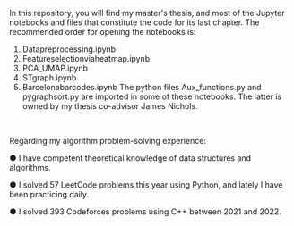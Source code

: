 In this repository, you will find my master's thesis, and most of the Jupyter notebooks and files that constitute the code for its last chapter.
The recommended order for opening the notebooks is:
1. Datapreprocessing.ipynb
2. Featureselectionviaheatmap.ipynb 
3. PCA_UMAP.ipynb
4. STgraph.ipynb
5. Barcelonabarcodes.ipynb
The python files Aux_functions.py and pygraphsort.py are imported in some of these notebooks. The latter is owned by my thesis co-advisor James Nichols.
<br>

Regarding my algorithm problem-solving experience:

● I have competent theoretical knowledge of data structures and algorithms.

● I solved 57 LeetCode problems this year using Python, and lately I have been practicing daily.

● I solved 393 Codeforces problems using C++ between 2021 and 2022.
